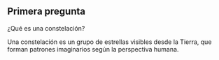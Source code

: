 
## Primera pregunta

¿Qué es una constelación?

Una constelación es un grupo de estrellas visibles desde la Tierra, que forman patrones imaginarios según la perspectiva humana.